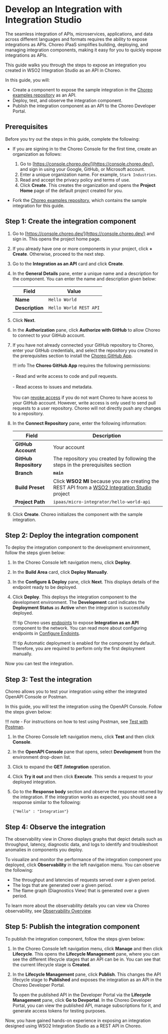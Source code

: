 # Develop an Integration with Integration Studio

The seamless integration of APIs, microservices, applications, and data across different languages and formats requires the ability to expose integrations as APIs. Choreo iPaaS simplifies building, deploying, and managing integration components, making it easy for you to quickly expose integrations as APIs.

This guide walks you through the steps to expose an integration you created in WSO2 Integration Studio as an API in Choreo. 

In this guide, you will:

  - Create a component to expose the sample integration in the [Choreo examples repository](https://github.com/wso2/choreo-examples) as an API. 
  - Deploy, test, and observe the integration component.
  - Publish the integration component as an API to the Choreo Developer Portal.

## Prerequisites

Before you try out the steps in this guide, complete the following:

 - If you are signing in to the Choreo Console for the first time, create an organization as follows:
    1. Go to [https://console.choreo.dev/](https://console.choreo.dev/), and sign in using your Google, GitHub, or Microsoft account.
    2. Enter a unique organization name. For example, `Stark Industries`.
    3. Read and accept the privacy policy and terms of use.
    4. Click **Create**.
       This creates the organization and opens the **Project Home** page of the default project created for you.

 - Fork the [Choreo examples repository](https://github.com/wso2/choreo-examples), which contains the sample integration for this guide.

## Step 1: Create the integration component

1. Go to [https://console.choreo.dev/](https://console.choreo.dev/) and sign in. This opens the project home page.
2. If you already have one or more components in your project, click **+ Create**. Otherwise, proceed to the next step.
3. Go to the **Integration as an API** card and click **Create**.
4. In the **General Details** pane, enter a unique name and a description for the component. You can enter the name and description given below:

    | **Field**       | **Value**              |
    |-----------------|------------------------|
    | **Name**        | `Hello World`          |
    | **Description** | `Hello World REST API` |

5. Click **Next**.
6. In the **Authorization** pane, click **Authorize with GitHub** to allow Choreo to connect to your GitHub account.
7. If you have not already connected your GitHub repository to Choreo, enter your GitHub credentials, and select the repository you created in the prerequisites section to install the [Choreo GitHub App](https://github.com/marketplace/choreo-apps).

    !!! info
         The **Choreo GitHub App** requires the following permissions:<br/><br/>- Read and write access to code and pull requests.<br/><br/>- Read access to issues and metadata.<br/><br/>You can [revoke access](https://docs.github.com/en/authentication/keeping-your-account-and-data-secure/reviewing-your-authorized-integrations#reviewing-your-authorized-github-apps) if you do not want Choreo to have access to your GitHub account. However, write access is only used to send pull requests to a user repository. Choreo will not directly push any changes to a repository.


7. In the **Connect Repository** pane, enter the following information:

    | **Field**             | **Description**                               |
    |-----------------------|-----------------------------------------------|
    | **GitHub Account**    | Your account                                  |
    | **GitHub Repository** | The repository you created by following the steps in the prerequisites section |
    | **Branch**            | **`main`**                               |
    | **Build Preset**      | Click **WSO2 MI** because you are creating the REST API from a [WSO2 Integration Studio](https://wso2.com/micro-integrator/) project|
    | **Project Path**      | `ipaas/micro-integrator/hello-world-api` |

8. Click **Create**. Choreo initializes the component with the sample integration.

## Step 2: Deploy the integration component

To deploy the integration component to the development environment, follow the steps given below:

1. In the Choreo Console left navigation menu, click **Deploy**.
2. In the **Build Area** card, click **Deploy Manually**.
3. In the **Configure & Deploy** pane, click **Next**. This displays details of the endpoint ready to be deployed.
4. Click **Deploy**. This deploys the integration component to the development environment.
The **Development** card indicates the **Deployment Status** as **Active** when the integration is successfully deployed.

    !!! tip
         Choreo uses [endpoints](../../choreo-concepts/endpoint.md) to expose **Integration as an API** component to the network. You can read more about configuring endpoints in [Configure Endoints](../configure-endpoints.md).

    !!! tip
         Automatic deployment is enabled for the component by default. Therefore, you are required to perform only the first deployment manually.

Now you can test the integration.

## Step 3: Test the integration

Choreo allows you to test your integration using either the integrated OpenAPI Console or Postman.

In this guide, you will test the integration using the OpenAPI Console. Follow the steps given below:

!!! note
      - For instructions on how to test using Postman, see [Test with Postman](../../testing/test-apis-using-postman.md).

1. In the Choreo Console left navigation menu, click **Test** and then click **Console**.
2. In the **OpenAPI Console** pane that opens, select **Development** from the environment drop-down list.
3. Click to expand the **GET /integration** operation.
4. Click **Try it out** and then click **Execute**. This sends a request to your deployed integration.
5. Go to the **Response body** section and observe the response returned by the integration. If the integration works as expected, you should see a response similar to the following:

    `{"Hello" : "Integration"}`

## Step 4: Observe the integration

The observability view in Choreo displays graphs that depict details such as throughput, latency, diagnostic data, and logs to identify and troubleshoot anomalies in components you deploy.

To visualize and monitor the performance of the integration component you deployed, click **Observability** in the left navigation menu. You can observe the following:

 - The throughput and latencies of requests served over a given period.
 - The logs that are generated over a given period.
 - The flame graph (Diagnostics View) that is generated over a given period.
  
To learn more about the observability details you can view via Choreo observability, see [Observability Overview](../../monitoring-and-insights/observability-overview.md).

## Step 5: Publish the integration component

To publish the integration component, follow the steps given below:

1. In the Choreo Console left navigation menu, click **Manage** and then click **Lifecycle**. This opens the **Lifecycle Management** pane, where you can see the different lifecycle stages that an API can be in. You can see that the current lifecycle stage is **Created**.
2. In the **Lifecycle Management** pane, click **Publish**. This changes the API lifecycle stage to **Published** and exposes the integration as an API in the Choreo Developer Portal. 
   
   To open the published API in the Developer Portal via the **Lifecycle Management** pane, click **Go to Devportal**. In the Choreo Developer Portal, you can view the published API, manage subscriptions for it, and generate access tokens for testing purposes.

Now, you have gained hands-on experience in exposing an integration designed using WSO2 Integration Studio as a REST API in Choreo.

